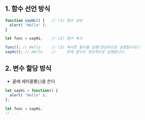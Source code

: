 ## 1. 함수 선언 방식  
```javascript
function sayHi() {   // (1) 함수 생성
  alert( "Hello" );
}

let func = sayHi;    // (2) 함수 복사

func(); // Hello     // (3) 복사한 함수를 실행(정상적으로 실행됩니다)!
sayHi(); // Hello    //     본래 함수도 정상적으로 실행됩니다.
```

## 2. 변수 할당 방식  
- 끝에 세미콜롱(;)을 쓴다  
```javascript
let sayHi = function() {
  alert( "Hello" );
};

let func = sayHi;
// ...
```
